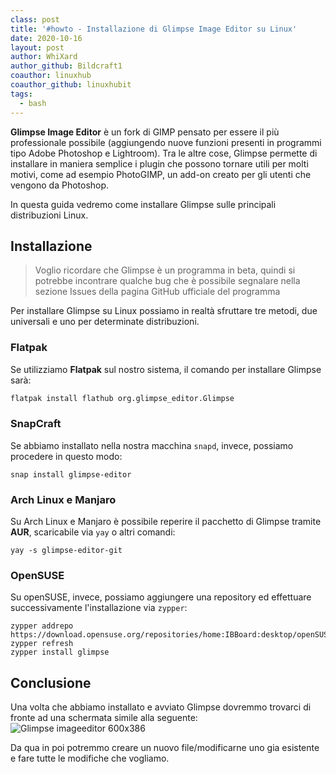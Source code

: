 ```yaml
---
class: post
title: '#howto - Installazione di Glimpse Image Editor su Linux'
date: 2020-10-16
layout: post
author: WhiXard
author_github: Bildcraft1
coauthor: linuxhub
coauthor_github: linuxhubit
tags:
  - bash
---
```

**Glimpse Image Editor** è un fork di GIMP pensato per essere il più professionale possibile (aggiungendo nuove funzioni presenti in programmi tipo Adobe Photoshop e Lightroom). Tra le altre cose, Glimpse permette  di installare in maniera semplice i plugin che possono tornare utili per molti motivi, come ad esempio PhotoGIMP, un add-on creato per gli utenti che vengono da Photoshop.

In questa guida vedremo come installare Glimpse sulle principali distribuzioni Linux.

## Installazione

> Voglio ricordare che Glimpse è un programma in beta, quindi si potrebbe incontrare qualche bug che è possibile segnalare nella sezione Issues della pagina GitHub ufficiale del programma

Per installare Glimpse su Linux possiamo in realtà sfruttare tre metodi, due universali e uno per determinate distribuzioni.

### Flatpak

Se utilizziamo **Flatpak** sul nostro sistema, il comando per installare Glimpse sarà:

```bash
flatpak install flathub org.glimpse_editor.Glimpse
```

### SnapCraft

Se abbiamo installato nella nostra macchina `snapd`, invece, possiamo procedere in questo modo:

```
snap install glimpse-editor
```

### Arch Linux e Manjaro

Su Arch Linux e Manjaro è possibile reperire il pacchetto di Glimpse tramite **AUR**, scaricabile via `yay` o altri comandi:

```
yay -s glimpse-editor-git
```

### OpenSUSE

Su openSUSE, invece, possiamo aggiungere una repository ed effettuare successivamente l'installazione via `zypper`:

```
zypper addrepo https://download.opensuse.org/repositories/home:IBBoard:desktop/openSUSE_Tumbleweed/home:IBBoard:desktop.repo
zypper refresh
zypper install glimpse
```

## Conclusione

Una volta che abbiamo installato e avviato Glimpse dovremmo trovarci di fronte ad una schermata simile alla seguente:
![Glimpse imageeditor 600x386](storage/glimpse-imageeditor-600x386.jpg)

Da qua in poi potremmo creare un nuovo file/modificarne uno gia esistente e fare tutte le modifiche che vogliamo.

